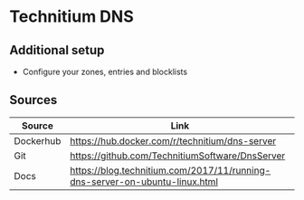 # Technitium DNS
## Additional setup
- Configure your zones, entries and blocklists

## Sources

| Source    | Link                                                                        |
|-----------|-----------------------------------------------------------------------------|
| Dockerhub | https://hub.docker.com/r/technitium/dns-server                              |
| Git       | https://github.com/TechnitiumSoftware/DnsServer                             |
| Docs      | https://blog.technitium.com/2017/11/running-dns-server-on-ubuntu-linux.html |
